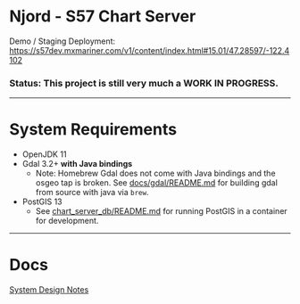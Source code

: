 # Njord - S57 Chart Server

Demo / Staging Deployment: https://s57dev.mxmariner.com/v1/content/index.html#15.01/47.28597/-122.4102

### Status: This project is still very much a WORK IN PROGRESS.

----------

# System Requirements

* OpenJDK 11
* Gdal 3.2+ **with Java bindings**
  * Note: Homebrew Gdal does not come with Java bindings and the osgeo tap is broken. 
          See [docs/gdal/README.md](docs/gdal/README.md) for building gdal from source with java via `brew`.
* PostGIS 13
  * See [chart_server_db/README.md](chart_server_db/README.md) for running PostGIS in a container for development. 

----------

# Docs

[System Design Notes](docs/DESIGN.md)
